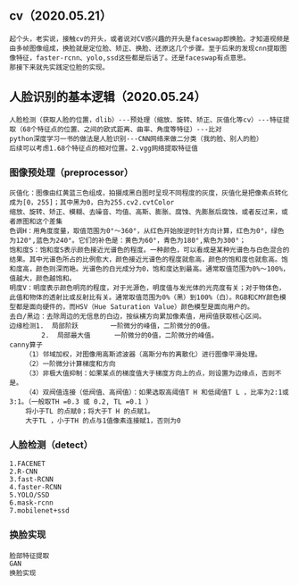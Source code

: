 ## cv（2020.05.21）
    起个头，老实说，接触cv的开头，或者说对CV感兴趣的开头是faceswap即换脸。才知道视频是由多帧图像组成，换脸就是定位脸、矫正、换脸、还原这几个步骤。至于后来的发现cnn提取图像特征，faster-rcnn、yolo,ssd这些都是后话了。还是faceswap有点意思。
    那接下来就先实践定位脸的实现。

## 人脸识别的基本逻辑（2020.05.24）
    人脸检测（获取人脸的位置，dlib）---预处理（缩放、旋转、矫正、灰值化等cv）---特征提取（68个特征点的位置、之间的欧式距离、曲率、角度等特征）---比对
    python深度学习一书的做法是人脸识别---CNN网络来做二分类（我的脸、别人的脸）
    后续可以考虑1.68个特征点的相对位置。2.vgg网络提取特征值

###  图像预处理（preprocessor）
    灰值化：图像由红黄蓝三色组成，拍摄成黑白图时呈现不同程度的灰度，灰值化是把像素点转化成为[0，255]；其中黑为0，白为255.cv2.cvtColor
    缩放、旋转、矫正、模糊、去噪音、均值、高斯、膨胀、腐蚀、先膨胀后腐蚀，或者反过来，或者原图和这个差集
    色调H：用角度度量，取值范围为0°～360°，从红色开始按逆时针方向计算，红色为0°，绿色为120°,蓝色为240°。它们的补色是：黄色为60°，青色为180°,紫色为300°；
    饱和度S：饱和度S表示颜色接近光谱色的程度。一种颜色，可以看成是某种光谱色与白色混合的结果。其中光谱色所占的比例愈大，颜色接近光谱色的程度就愈高，颜色的饱和度也就愈高。饱和度高，颜色则深而艳。光谱色的白光成分为0，饱和度达到最高。通常取值范围为0%～100%，值越大，颜色越饱和。
    明度V：明度表示颜色明亮的程度，对于光源色，明度值与发光体的光亮度有关；对于物体色，此值和物体的透射比或反射比有关。通常取值范围为0%（黑）到100%（白）。RGB和CMY颜色模型都是面向硬件的，而HSV（Hue Saturation Value）颜色模型是面向用户的。
    去白/黑边：去除周边的无信息的白边，按纵横方向累加像素值，用阀值获取核心区间。
    边缘检测1.	局部阶跃        一阶微分的峰值，二阶微分的0值。
            2.	局部最大值      一阶微分的0值，二阶微分的峰值。
    canny算子
        （1）邻域加权，对图像用高斯滤波器（高斯分布的离散化）进行图像平滑处理。
        （2）一阶微分计算梯度和方向
        （3）非极大值抑制：如果某点的梯度值大于梯度方向上的点，则设置为边缘点，否则不是。
        （4）双阀值连接（低阀值、高阀值）：如果选取高阈值T H 和低阈值T L ，比率为2:1或3:1。（一般取TH =0.3 或 0.2, TL =0.1 ）
        将小于TL 的点赋0；将大于T H 的点赋1。
        大于TL ，小于TH 的点与1值像素连接赋1，否则为0

###  人脸检测（detect）
    1.FACENET
    2.R-CNN
    3.fast-RCNN
    4.faster-RCNN
    5.YOLO/SSD
    6.mask-rcnn
    7.mobilenet+ssd

### 	换脸实现
    脸部特征提取
    GAN
    换脸实现

    
